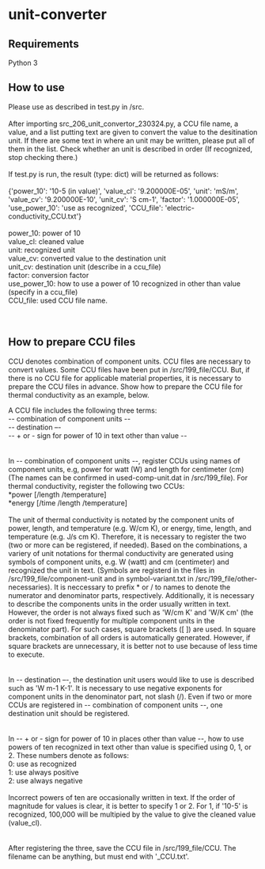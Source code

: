 # unit-converter


## Requirements
Python 3


## How to use
Please use as described in test.py in /src.<br>
<br>
After importing src_206_unit_convertor_230324.py, a CCU file name, a value, and a list putting text are given to convert the value to the desitination unit. If there are some text in where an unit may be written, please put all of them in the list. Check whether an unit is described in order (If recognized, stop checking there.)
<br>
<br>
If test.py is run, the result (type: dict) will be returned as follows:<br>
<br>
{'power_10': '10-5 (in value)', 'value_cl': '9.200000E-05', 'unit': 'mS/m', 'value_cv': '9.200000E-10', 'unit_cv': 'S cm-1', 'factor': '1.000000E-05', 'use_power_10': 'use as recognized', 'CCU_file': 'electric-conductivity_CCU.txt'}<br>
<br>
power_10: power of 10<br>
value_cl: cleaned value<br>
unit: recognized unit<br>
value_cv: converted value to the destination unit<br>
unit_cv: destination unit (describe in a ccu_file)<br>
factor: conversion factor<br>
use_power_10: how to use a power of 10 recognized in other than value (specify in a ccu_file)<br>
CCU_file: used CCU file name.<br>
<br>
<br>


## How to prepare CCU files
CCU denotes combination of component units.
CCU files are necessary to convert values.
Some CCU files have been put in /src/199_file/CCU.
But, if there is no CCU file for applicable material properties, it is necessary to prepare the CCU files in advance.
Show how to prepare the CCU file for thermal conductivity as an example, below.


A CCU file includes the following three terms:<br>
-- combination of component units --<br>
-- destination –-<br>
-- + or - sign for power of 10 in text other than value --<br>
<br>
<br>
In -- combination of component units --, register CCUs using names of component units, e.g, power for watt (W) and length for centimeter (cm) (The names can be confirmed in used-comp-unit.dat in /src/199_file).
For thermal conductivity, register the following two CCUs:<br>
*power [/length /temperature]<br>
*energy [/time /length /temperature]<br>
<br>
The unit of thermal conductivity is notated by the component units of power, length, and temperature (e.g. W/cm K), or energy, time, length, and temperature (e.g. J/s cm K).
Therefore, it is necessary to register the two (two or more can be registered, if needed).
Based on the combinations, a variery of unit notations for thermal conductivity are generated using symbols of component units, e.g. W (watt) and cm (centimeter) and recognized the unit in text.
(Symbols are registerd in the files in /src/199_file/component-unit and in symbol-variant.txt in /src/199_file/other-necessaries).
It is neccessary to prefix * or / to names to denote the numerator and denominator parts, respectively.
Additionally, it is necessary to describe the components units in the order usually written in text.
However, the order is not always fixed such as 'W/cm K' and 'W/K cm' (the order is not fixed frequently for multiple component units in the denominator part).
For such cases, square brackets ([ ]) are used.
In square brackets, combination of all orders is automatically generated.
However, if square brackets are unnecessary, it is better not to use because of less time to execute.<br>
<br>
<br>
In -- destination –-, the destination unit users would like to use is described such as 'W m-1 K-1'.
It is necessary to use negative exponents for component units in the denominator part, not slash (/).
Even if two or more CCUs are registered in -- combination of component units --, one destination unit should be registered.<br>
<br>
<br>
In -- + or - sign for power of 10 in places other than value --, how to use powers of ten recognized in text other than value is specified using 0, 1, or 2.
These numbers denote as follows:<br>
0: use as recognized<br>
1: use always positive<br>
2: use always negative<br>
<br>
Incorrect powers of ten are occasionally written in text.
If the order of magnitude for values is clear, it is better to specify 1 or 2.
For 1, if '10-5' is recognized, 100,000 will be multipied by the value to give the cleaned value (value_cl).<br>
<br>
<br>
After registering the three, save the CCU file in /src/199_file/CCU.
The filename can be anything, but must end with '_CCU.txt'.

